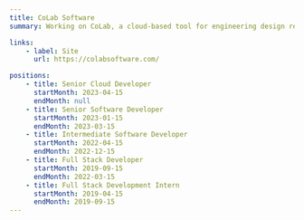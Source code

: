 ```yaml
---
title: CoLab Software
summary: Working on CoLab, a cloud-based tool for engineering design review & collaboration.

links:
    - label: Site
      url: https://colabsoftware.com/

positions:
    - title: Senior Cloud Developer
      startMonth: 2023-04-15
      endMonth: null
    - title: Senior Software Developer
      startMonth: 2023-01-15
      endMonth: 2023-03-15
    - title: Intermediate Software Developer
      startMonth: 2022-04-15
      endMonth: 2022-12-15
    - title: Full Stack Developer
      startMonth: 2019-09-15
      endMonth: 2022-03-15
    - title: Full Stack Development Intern
      startMonth: 2019-04-15
      endMonth: 2019-09-15
---
```

